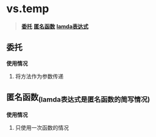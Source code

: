 # vs.temp
>**[委托](#weituo)**
>**[匿名函数](#niming)**
>**[lamda表达式](#niming)**
## <span id="weituo">委托</span></h2>
**使用情况**
1. 将方法作为参数传递
## <span id="niming">匿名函数</span><sub>(lamda表达式是匿名函数的简写情况)</sub>
**使用情况**
1. 只使用一次函数的情况
